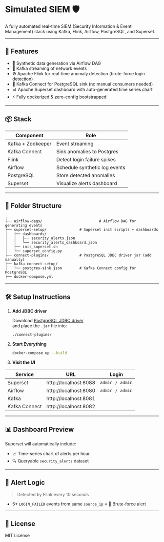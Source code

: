 # Simulated SIEM 🛡️
A fully automated real-time SIEM (Security Information & Event Management) stack using Kafka, Flink, Airflow, PostgreSQL, and Superset.

---

## 🚀 Features

- 🔁 Synthetic data generation via Airflow DAG
- 📡 Kafka streaming of network events
- ⚙️ Apache Flink for real-time anomaly detection (brute-force login detection)
- 🔗 Kafka Connect for PostgreSQL sink (no manual consumers needed)
- 📊 Apache Superset dashboard with auto-generated time series chart
- ⚡ Fully dockerized & zero-config bootstrapped

---

## 📦 Stack

| Component       | Role                         |
|----------------|------------------------------|
| Kafka + Zookeeper | Event streaming            |
| Kafka Connect  | Sink anomalies to Postgres   |
| Flink          | Detect login failure spikes  |
| Airflow        | Schedule synthetic log events|
| PostgreSQL     | Store detected anomalies     |
| Superset       | Visualize alerts dashboard   |

---

## 📂 Folder Structure

```
.
├── airflow-dags/                          # Airflow DAG for generating events
├── superset-setup/               # Superset init scripts + dashboards
│   ├── dashboards/
│   │   ├── security_alerts.json
│   │   └── security_alerts_dashboard.json
│   ├── init_superset.sh
│   └── superset_config.py
├── connect-plugins/              # PostgreSQL JDBC driver jar (add manually)
├── kafka-connect-setup/
│   └── postgres-sink.json        # Kafka Connect config for PostgreSQL
├── docker-compose.yml
```

---

## 🛠️ Setup Instructions

1. **Add JDBC driver**

   Download [PostgreSQL JDBC driver](https://jdbc.postgresql.org)  
   and place the `.jar` file into:

   ```bash
   ./connect-plugins/
   ```

2. **Start Everything**

   ```bash
   docker-compose up --build
   ```

3. **Visit the UI**

| Service       | URL                     | Login              |
|---------------|-------------------------|--------------------|
| Superset      | http://localhost:8088   | `admin / admin`    |
| Airflow       | http://localhost:8080   | `admin / admin`    |
| Kafka         | http://localhost:8081   |                    |
| Kafka Connect | http://localhost:8082   |                    |

---

## 📊 Dashboard Preview

Superset will automatically include:
- 📈 Time-series chart of alerts per hour
- 🔍 Queryable `security_alerts` dataset

---

## 🧪 Alert Logic

> Detected by Flink every 10 seconds

- 5+ `LOGIN_FAILED` events from same `source_ip` = 🚨 Brute-force alert

---

## 📜 License

MIT License
